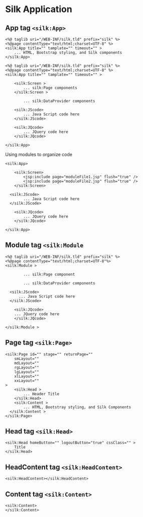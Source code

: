 # Silk Application

## App tag `<silk:App>`

```markup
<%@ taglib uri="/WEB-INF/silk.tld" prefix="silk" %>
<%@page contentType="text/html;charset=UTF-8" %>
<silk:App title="" tamplate="" timeout="" >
    ... HTML, Bootstrap styling, and Silk components
</silk:App>
```

```markup
<%@ taglib uri="/WEB-INF/silk.tld" prefix="silk" %>
<%@page contentType="text/html;charset=UTF-8" %>
<silk:App title="" tamplate="" timeout="" >

    <silk:Screen >
        ... silk:Page components
    </silk:Screen >

        ... silk:DataProvider components

    <silk:JScode>
        ... Java Script code here
    </silk:JScode>

    <silk:JQcode>
        ... JQuery code here
    </silk:JQcode>

</silk:App>
```

Using modules to organize code

```markup
<silk:App>

    <silk:Screen>
        <jsp:include page="moduleFile1.jsp" flush="true" />
        <jsp:include page="moduleFile2.jsp" flush="true" />
    </silk:Screen>

  <silk:JScode>
        ... Java Script code here
  </silk:JScode>

    <silk:JQcode>
        ... JQuery code here
    </silk:JQcode>

</silk:App>
```

## Module tag `<silk:Module`

```markup
<%@ taglib uri="/WEB-INF/silk.tld" prefix="silk" %>
<%@page contentType="text/html;charset=UTF-8"%>
<silk:Module >

        ... silk:Page component

        ... silk:DataProvider components

  <silk:JScode>
      ... Java Script code here
  </silk:JScode>

    <silk:JQcode>
    ... JQuery code here
    </silk:JQcode>

</silk:Module >
```

## Page tag `<silk:Page>`

```markup
<silk:Page id="" stage="" returnPage=""
    smLayout=""
    mdLayout=""
    rgLayout=""
    lgLayout=""
    xlLayout=""
    xxLayout=""
>
    <silk:Head >
        ... Header Title
    </silk:Head>
    <silk:Content >
        ... HTML, Bootstray styling, and Silk Components
  </silk:Content >
</silk:Page>
```

## Head tag `<silk:Head>`

```markup
<silk:Head homeButton="" logoutButton="true" cssClass="" >
    Title
</silk:Head>
```

## HeadContent tag `<silk:HeadContent>`

```markup
<silk:HeadContent></silk:HeadContent>
```

## Content tag `<silk:Content>`

```markup
<silk:Content>
</silk:Content>
```

